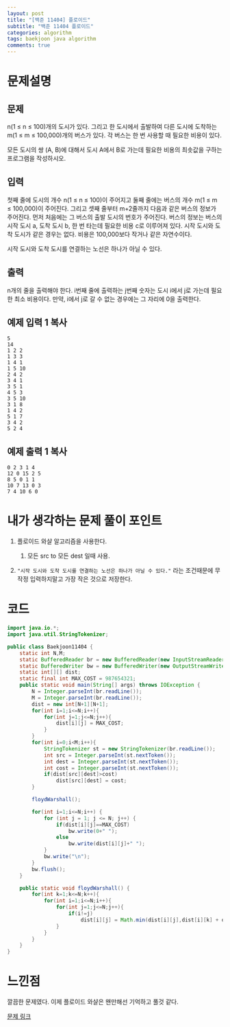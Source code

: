 ```yaml
---
layout: post
title: "[백준 11404] 플로이드"
subtitle: "백준 11404 플로이드"
categories: algorithm
tags: baekjoon java algorithm 
comments: true
---
```


# 문제설명

## 문제

n(1 ≤ n ≤ 100)개의 도시가 있다. 그리고 한 도시에서 출발하여 다른 도시에 도착하는 m(1 ≤ m ≤ 100,000)개의 버스가 있다. 각 버스는 한 번 사용할 때 필요한 비용이 있다.

모든 도시의 쌍 (A, B)에 대해서 도시 A에서 B로 가는데 필요한 비용의 최솟값을 구하는 프로그램을 작성하시오.

## 입력

첫째 줄에 도시의 개수 n(1 ≤ n ≤ 100)이 주어지고 둘째 줄에는 버스의 개수 m(1 ≤ m ≤ 100,000)이 주어진다. 그리고 셋째 줄부터 m+2줄까지 다음과 같은 버스의 정보가 주어진다. 먼저 처음에는 그 버스의 출발 도시의 번호가 주어진다. 버스의 정보는 버스의 시작 도시 a, 도착 도시 b, 한 번 타는데 필요한 비용 c로 이루어져 있다. 시작 도시와 도착 도시가 같은 경우는 없다. 비용은 100,000보다 작거나 같은 자연수이다.

시작 도시와 도착 도시를 연결하는 노선은 하나가 아닐 수 있다.

## 출력

n개의 줄을 출력해야 한다. i번째 줄에 출력하는 j번째 숫자는 도시 i에서 j로 가는데 필요한 최소 비용이다. 만약, i에서 j로 갈 수 없는 경우에는 그 자리에 0을 출력한다.

## 예제 입력 1 복사

```
5
14
1 2 2
1 3 3
1 4 1
1 5 10
2 4 2
3 4 1
3 5 1
4 5 3
3 5 10
3 1 8
1 4 2
5 1 7
3 4 2
5 2 4
```

## 예제 출력 1 복사

```
0 2 3 1 4
12 0 15 2 5
8 5 0 1 1
10 7 13 0 3
7 4 10 6 0
```

# 내가 생각하는 문제 풀이 포인트

1. 플로이드 와샬 알고리즘을 사용한다.

   1. 모든 src to 모든 dest 일때 사용.

2. `"시작 도시와 도착 도시를 연결하는 노선은 하나가 아닐 수 있다."` 라는 조건때문에 무작정 입력하지말고 가장 작은 것으로 저장한다.

   

# 코드

~~~java
import java.io.*;
import java.util.StringTokenizer;

public class Baekjoon11404 {
    static int N,M;
    static BufferedReader br = new BufferedReader(new InputStreamReader(System.in));
    static BufferedWriter bw = new BufferedWriter(new OutputStreamWriter(System.out));
    static int[][] dist;
    static final int MAX_COST = 987654321;
    public static void main(String[] args) throws IOException {
        N = Integer.parseInt(br.readLine());
        M = Integer.parseInt(br.readLine());
        dist = new int[N+1][N+1];
        for(int i=1;i<=N;i++){
            for(int j=1;j<=N;j++){
                dist[i][j] = MAX_COST;
            }
        }
        for(int i=0;i<M;i++){
            StringTokenizer st = new StringTokenizer(br.readLine());
            int src = Integer.parseInt(st.nextToken());
            int dest = Integer.parseInt(st.nextToken());
            int cost = Integer.parseInt(st.nextToken());
            if(dist[src][dest]>cost)
                dist[src][dest] = cost;
        }

        floydWarshall();

        for(int i=1;i<=N;i++) {
            for (int j = 1; j <= N; j++) {
                if(dist[i][j]==MAX_COST)
                    bw.write(0+" ");
                else
                    bw.write(dist[i][j]+" ");
            }
            bw.write("\n");
        }
        bw.flush();
    }

    public static void floydWarshall() {
        for(int k=1;k<=N;k++){
            for(int i=1;i<=N;i++){
                for(int j=1;j<=N;j++){
                    if(i!=j)
                        dist[i][j] = Math.min(dist[i][j],dist[i][k] + dist[k][j]);
                }
            }
        }
    }
}

~~~



# 느낀점

깔끔한 문제였다. 이제 플로이드 와샬은 왠만해선 기억하고 풀것 같다.



[문제 링크](https://www.acmicpc.net/problem/11404)

